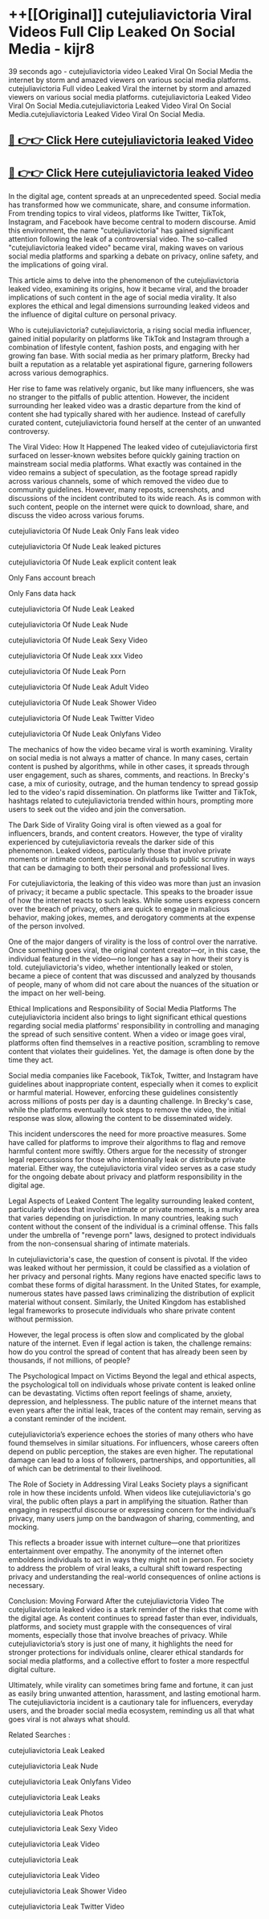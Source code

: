 # ++[[Original]] cutejuliavictoria Viral Videos Full Clip Leaked On Social Media - kijr8<br>

39 seconds ago - cutejuliavictoria video Leaked Viral On Social Media the internet by storm and amazed viewers on various social media platforms.
cutejuliavictoria Full video Leaked Viral the internet by storm and amazed viewers on various social media platforms. cutejuliavictoria Leaked Video Viral On Social Media.cutejuliavictoria Leaked Video Viral On Social Media.cutejuliavictoria Leaked Video Viral On Social Media.<br>


## [🔴 👉👉 Click Here cutejuliavictoria leaked Video ](https://onlyclips.site?title=cutejuliavictoria&ref=git)

## [🔴 👉👉 Click Here cutejuliavictoria leaked Video ](https://onlyclips.site?title=cutejuliavictoria&ref=git)

In the digital age, content spreads at an unprecedented speed. Social media has transformed how we communicate, share, and consume information. From trending topics to viral videos, platforms like Twitter, TikTok, Instagram, and Facebook have become central to modern discourse. Amid this environment, the name "cutejuliavictoria" has gained significant attention following the leak of a controversial video. The so-called "cutejuliavictoria leaked video" became viral, making waves on various social media platforms and sparking a debate on privacy, online safety, and the implications of going viral.

This article aims to delve into the phenomenon of the cutejuliavictoria leaked video, examining its origins, how it became viral, and the broader implications of such content in the age of social media virality. It also explores the ethical and legal dimensions surrounding leaked videos and the influence of digital culture on personal privacy.

Who is cutejuliavictoria?
cutejuliavictoria, a rising social media influencer, gained initial popularity on platforms like TikTok and Instagram through a combination of lifestyle content, fashion posts, and engaging with her growing fan base. With social media as her primary platform, Brecky had built a reputation as a relatable yet aspirational figure, garnering followers across various demographics.

Her rise to fame was relatively organic, but like many influencers, she was no stranger to the pitfalls of public attention. However, the incident surrounding her leaked video was a drastic departure from the kind of content she had typically shared with her audience. Instead of carefully curated content, cutejuliavictoria found herself at the center of an unwanted controversy.

The Viral Video: How It Happened
The leaked video of cutejuliavictoria first surfaced on lesser-known websites before quickly gaining traction on mainstream social media platforms. What exactly was contained in the video remains a subject of speculation, as the footage spread rapidly across various channels, some of which removed the video due to community guidelines. However, many reposts, screenshots, and discussions of the incident contributed to its wide reach. As is common with such content, people on the internet were quick to download, share, and discuss the video across various forums.

cutejuliavictoria Of Nude Leak Only Fans leak video

cutejuliavictoria Of Nude Leak leaked pictures

cutejuliavictoria Of Nude Leak explicit content leak

Only Fans account breach

Only Fans data hack

cutejuliavictoria Of Nude Leak Leaked

cutejuliavictoria Of Nude Leak Nude

cutejuliavictoria Of Nude Leak Sexy Video

cutejuliavictoria Of Nude Leak xxx Video

cutejuliavictoria Of Nude Leak Porn

cutejuliavictoria Of Nude Leak Adult Video

cutejuliavictoria Of Nude Leak Shower Video

cutejuliavictoria Of Nude Leak Twitter Video

cutejuliavictoria Of Nude Leak Onlyfans Video

The mechanics of how the video became viral is worth examining. Virality on social media is not always a matter of chance. In many cases, certain content is pushed by algorithms, while in other cases, it spreads through user engagement, such as shares, comments, and reactions. In Brecky's case, a mix of curiosity, outrage, and the human tendency to spread gossip led to the video's rapid dissemination. On platforms like Twitter and TikTok, hashtags related to cutejuliavictoria trended within hours, prompting more users to seek out the video and join the conversation.

The Dark Side of Virality
Going viral is often viewed as a goal for influencers, brands, and content creators. However, the type of virality experienced by cutejuliavictoria reveals the darker side of this phenomenon. Leaked videos, particularly those that involve private moments or intimate content, expose individuals to public scrutiny in ways that can be damaging to both their personal and professional lives.

For cutejuliavictoria, the leaking of this video was more than just an invasion of privacy; it became a public spectacle. This speaks to the broader issue of how the internet reacts to such leaks. While some users express concern over the breach of privacy, others are quick to engage in malicious behavior, making jokes, memes, and derogatory comments at the expense of the person involved.

One of the major dangers of virality is the loss of control over the narrative. Once something goes viral, the original content creator—or, in this case, the individual featured in the video—no longer has a say in how their story is told. cutejuliavictoria's video, whether intentionally leaked or stolen, became a piece of content that was discussed and analyzed by thousands of people, many of whom did not care about the nuances of the situation or the impact on her well-being.

Ethical Implications and Responsibility of Social Media Platforms
The cutejuliavictoria incident also brings to light significant ethical questions regarding social media platforms' responsibility in controlling and managing the spread of such sensitive content. When a video or image goes viral, platforms often find themselves in a reactive position, scrambling to remove content that violates their guidelines. Yet, the damage is often done by the time they act.

Social media companies like Facebook, TikTok, Twitter, and Instagram have guidelines about inappropriate content, especially when it comes to explicit or harmful material. However, enforcing these guidelines consistently across millions of posts per day is a daunting challenge. In Brecky's case, while the platforms eventually took steps to remove the video, the initial response was slow, allowing the content to be disseminated widely.

This incident underscores the need for more proactive measures. Some have called for platforms to improve their algorithms to flag and remove harmful content more swiftly. Others argue for the necessity of stronger legal repercussions for those who intentionally leak or distribute private material. Either way, the cutejuliavictoria viral video serves as a case study for the ongoing debate about privacy and platform responsibility in the digital age.

Legal Aspects of Leaked Content
The legality surrounding leaked content, particularly videos that involve intimate or private moments, is a murky area that varies depending on jurisdiction. In many countries, leaking such content without the consent of the individual is a criminal offense. This falls under the umbrella of "revenge porn" laws, designed to protect individuals from the non-consensual sharing of intimate materials.

In cutejuliavictoria's case, the question of consent is pivotal. If the video was leaked without her permission, it could be classified as a violation of her privacy and personal rights. Many regions have enacted specific laws to combat these forms of digital harassment. In the United States, for example, numerous states have passed laws criminalizing the distribution of explicit material without consent. Similarly, the United Kingdom has established legal frameworks to prosecute individuals who share private content without permission.

However, the legal process is often slow and complicated by the global nature of the internet. Even if legal action is taken, the challenge remains: how do you control the spread of content that has already been seen by thousands, if not millions, of people?

The Psychological Impact on Victims
Beyond the legal and ethical aspects, the psychological toll on individuals whose private content is leaked online can be devastating. Victims often report feelings of shame, anxiety, depression, and helplessness. The public nature of the internet means that even years after the initial leak, traces of the content may remain, serving as a constant reminder of the incident.

cutejuliavictoria’s experience echoes the stories of many others who have found themselves in similar situations. For influencers, whose careers often depend on public perception, the stakes are even higher. The reputational damage can lead to a loss of followers, partnerships, and opportunities, all of which can be detrimental to their livelihood.

The Role of Society in Addressing Viral Leaks
Society plays a significant role in how these incidents unfold. When videos like cutejuliavictoria's go viral, the public often plays a part in amplifying the situation. Rather than engaging in respectful discourse or expressing concern for the individual’s privacy, many users jump on the bandwagon of sharing, commenting, and mocking.

This reflects a broader issue with internet culture—one that prioritizes entertainment over empathy. The anonymity of the internet often emboldens individuals to act in ways they might not in person. For society to address the problem of viral leaks, a cultural shift toward respecting privacy and understanding the real-world consequences of online actions is necessary.

Conclusion: Moving Forward After the cutejuliavictoria Video
The cutejuliavictoria leaked video is a stark reminder of the risks that come with the digital age. As content continues to spread faster than ever, individuals, platforms, and society must grapple with the consequences of viral moments, especially those that involve breaches of privacy. While cutejuliavictoria’s story is just one of many, it highlights the need for stronger protections for individuals online, clearer ethical standards for social media platforms, and a collective effort to foster a more respectful digital culture.

Ultimately, while virality can sometimes bring fame and fortune, it can just as easily bring unwanted attention, harassment, and lasting emotional harm. The cutejuliavictoria incident is a cautionary tale for influencers, everyday users, and the broader social media ecosystem, reminding us all that what goes viral is not always what should.

Related Searches :

cutejuliavictoria Leak Leaked

cutejuliavictoria Leak Nude

cutejuliavictoria Leak Onlyfans Video

cutejuliavictoria Leak Leaks

cutejuliavictoria Leak Photos

cutejuliavictoria Leak Sexy Video

cutejuliavictoria Leak Video

cutejuliavictoria Leak

cutejuliavictoria Leak Video

cutejuliavictoria Leak Shower Video

cutejuliavictoria Leak Twitter Video

